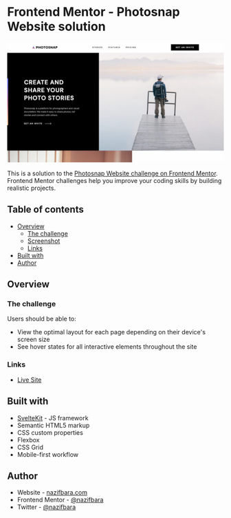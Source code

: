 # Frontend Mentor - Photosnap Website solution

![](./screenshot.jpg)

This is a solution to the [Photosnap Website challenge on Frontend Mentor](https://www.frontendmentor.io/challenges/photosnap-multipage-website-nMDSrNmNW). Frontend Mentor challenges help you improve your coding skills by building realistic projects.

## Table of contents

- [Overview](#overview)
  - [The challenge](#the-challenge)
  - [Screenshot](#screenshot)
  - [Links](#links)
- [Built with](#built-with)
- [Author](#author)

## Overview

### The challenge

Users should be able to:

- View the optimal layout for each page depending on their device's screen size
- See hover states for all interactive elements throughout the site

### Links

- [Live Site](https://photosnap-nazif.netlify.com)

## Built with

- [SvelteKit](https://kit.svelte.dev/) - JS framework
- Semantic HTML5 markup
- CSS custom properties
- Flexbox
- CSS Grid
- Mobile-first workflow

## Author

- Website - [nazifbara.com](https://www.nazifbara.com)
- Frontend Mentor - [@nazifbara](https://www.frontendmentor.io/profile/nazifbara)
- Twitter - [@nazifbara](https://www.twitter.com/nazifbara)
